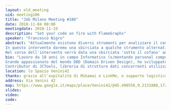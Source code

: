 ```yaml
---
layout: old_meeting
uid: meeting106
title: "JUG Milano Meeting #106"
date: 2018-11-04 00:00
meetingdate: 2018-11-19
description: "Set your code on fire with FlameGraphs"
speaker: "Francesco Nigro"
abstract: "Attualmente esistono diversi strumenti per analizzare il comportamento e le performance di un applicativo, ma tradizionalmente la modalità di visualizzazione dei risultati è quella tabellare, sia essa piatta o ad albero.
In questo intervento daremo una sbirciata a qualche strumento alternativo che 'illumini' a fondo gli angoli più bui del comportamento dei nostri applicativi e della JVM, mostrandoli in un modo completamente nuovo e più visuale: i FlameGraphs.
Nel corso dell'intervento verrà data una sbirciata 'sotto il cofano' ad alcuni meccanismi della JVM allo scopo di comprendere le ragioni degli errori di molti noti profilers."
bio: "Lavoro da 18 anni in campo Informatico (s/montando personal computer in garage e ricompilando kernel Linux dagli inizi del 2000). Negli ultimi 15 anni ho coltivato una forte passione nello sviluppo in Java, affiancati recentemente dallo sviluppo in C e ASM su piattaforme x86/PowerPC.
Grande appassionato del mondo DDD (Domain Driven Design), ho sviluppato diverse soluzioni Event-Sourced (e CQRS) ad alte performances in ambito medicale e IoT. Sono membro attivo di varie community online in tema performance (https://groups.google.com/forum/!forum/mechanical-sympathy) e Senior Software Engineer per Red Hat in ambito messaging, specializzato nello sviluppo e testing orientato alle performance.
Contributor di JCTools, libreria di strutture dati concorrenti utilizzata in noti progetti open-source (es. Netty, Cassandra, Log4J...), Agrona (altra libreria di strutture dati concorrenti e non, cuore di Aeron, UDP/IPC brokerless messaging protocol), Netty, HdrHistogram, Apache committer e contributor di ActiveMQ Artemis, high-performance messaging broker.."
location: lo Spazio Venini42
thanks: grazie all'ospitalità di Mikamai e LinkMe, e supporto logistico di Credimi
address: Via Venini 42
map: https://www.google.it/maps/place/Venini42/@45.490556,9.2131888,17z/data=!3m1!4b1!4m5!3m4!1s0x4786c6de20e6362f:0xc95afb6f555f4ed6!8m2!3d45.490556!4d9.2153775
slides: 
video: 
code: 
---
```

